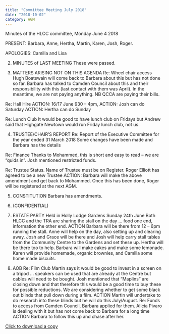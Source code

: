 ```yaml
---
title: "Committee Meeting July 2018"
date: "2018-10-02"
category: AGM
---
```


Minutes of the HLCC committee, Monday June 4 2018

PRESENT: Barbara, Anne, Hertha, Martin, Karen, Josh, Roger.

APOLOGIES: Camilla and Lisa

2. MINUTES of LAST MEETING
These were passed.

3. MATTERS ARISING NOT ON THIS AGENDA
Re: Wheel chair access
Hugh Boatswain will come back to Barbara about this but has not done so far.
Barbara has talked to Camden Council about this and their responsibility with this (last contact with them was April).  In the meantime, we are not paying anything.
NB QCCA are paying their bills.

Re: Hall Hire
ACTION: 16/17 June 930 – 4pm,
ACTION: Josh can do Saturday
ACTION: Hertha can do Sunday

Re: Lunch Club
It would be good to have lunch club on Fridays but Andrew said that Highgate Newtown would run Friday lunch club, not us.

4. TRUSTEE/CHAIR’S REPORT
Re: Report of the Executive Committee for the year ended 31 March 2018
Some changes have been made and Barbara has the details

Re: Finance
Thanks to Mohammed, this is short and easy to read – we are “quids in”.
Josh mentioned
restricted funds.

Re: Trustee Status.
Name of Trustee must be on Register.
Roger Elliott has agreed to be a new Trustee
ACTION: Barbara will make the above amendment and get back to Mohammed.
Once this has been done, Roger will be registered at the next AGM.

5. CONSTITUTION
Barbara has amendments.

6. (CONFIDENTIAL)

7. ESTATE PARTY
Held in Holly Lodge Gardens Sunday 24th June
Both HLCC and the TRA are sharing the stall on the day … food one end, information the other end.
ACTION
Barbara will be there from 12 – 6pm running the stall.
Anne will help on the day, also setting up and clearing away.
Josh and Grace will be there and Josh will help carry stall tables from the Community Centre to the Gardens and set these up.
Hertha will be there too to help.
Barbara will make cakes and make some lemonade.
Karen will provide homemade, organic brownies, and Camilla some home made biscuits.

8. AOB
Re: Film Club
Martin says it would be good to invest in a screen on a tripod … speakers can be used that are already at the Centre but cables will need to be bought.  Josh mentioned that “Maplins” are closing down and that therefore this would be a good time to buy these for possible reductions.  We are considering whether to get some black out blinds that pull down during a film.
ACTION
Martin will undertake to do research into these blinds but he will do this July/August.
Re: Funds to access from Camden Council, Barbara applied for them.  Alicia Pivaro is dealing with it but has not come back to Barbara for a long time
ACTION
Barbara to follow this up and chase after her.

[Click to download a copy](#)
